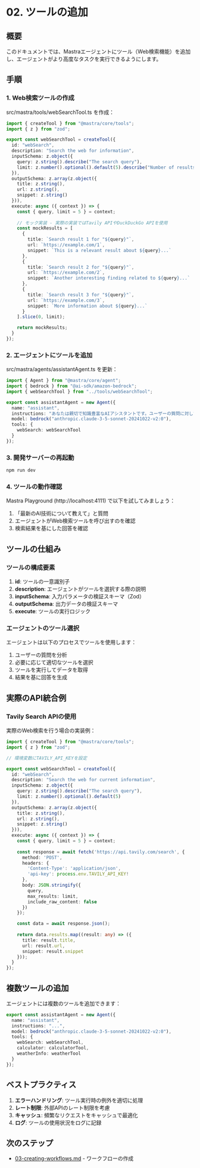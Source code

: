 # 02. ツールの追加

## 概要
このドキュメントでは、Mastraエージェントにツール（Web検索機能）を追加し、エージェントがより高度なタスクを実行できるようにします。

## 手順

### 1. Web検索ツールの作成

src/mastra/tools/webSearchTool.ts を作成：

```typescript
import { createTool } from "@mastra/core/tools";
import { z } from "zod";

export const webSearchTool = createTool({
  id: "webSearch",
  description: "Search the web for information",
  inputSchema: z.object({
    query: z.string().describe("The search query"),
    limit: z.number().optional().default(5).describe("Number of results to return")
  }),
  outputSchema: z.array(z.object({
    title: z.string(),
    url: z.string(),
    snippet: z.string()
  })),
  execute: async ({ context }) => {
    const { query, limit = 5 } = context;
    
    // モック実装 - 実際の実装ではTavily APIやDuckDuckGo APIを使用
    const mockResults = [
      {
        title: `Search result 1 for "${query}"`,
        url: `https://example.com/1`,
        snippet: `This is a relevant result about ${query}...`
      },
      {
        title: `Search result 2 for "${query}"`,
        url: `https://example.com/2`,
        snippet: `Another interesting finding related to ${query}...`
      },
      {
        title: `Search result 3 for "${query}"`,
        url: `https://example.com/3`,
        snippet: `More information about ${query}...`
      }
    ].slice(0, limit);

    return mockResults;
  }
});
```

### 2. エージェントにツールを追加

src/mastra/agents/assistantAgent.ts を更新：

```typescript
import { Agent } from "@mastra/core/agent";
import { bedrock } from "@ai-sdk/amazon-bedrock";
import { webSearchTool } from "../tools/webSearchTool";

export const assistantAgent = new Agent({
  name: "assistant",
  instructions: "あなたは親切で知識豊富なAIアシスタントです。ユーザーの質問に対して、わかりやすく丁寧に回答してください。必要に応じてWeb検索ツールを使って最新情報を提供してください。",
  model: bedrock("anthropic.claude-3-5-sonnet-20241022-v2:0"),
  tools: {
    webSearch: webSearchTool
  }
});
```

### 3. 開発サーバーの再起動

```bash
npm run dev
```

### 4. ツールの動作確認

Mastra Playground (http://localhost:4111) で以下を試してみましょう：

1. 「最新のAI技術について教えて」と質問
2. エージェントがWeb検索ツールを呼び出すのを確認
3. 検索結果を基にした回答を確認

## ツールの仕組み

### ツールの構成要素

1. **id**: ツールの一意識別子
2. **description**: エージェントがツールを選択する際の説明
3. **inputSchema**: 入力パラメータの検証スキーマ（Zod）
4. **outputSchema**: 出力データの検証スキーマ
5. **execute**: ツールの実行ロジック

### エージェントのツール選択

エージェントは以下のプロセスでツールを使用します：

1. ユーザーの質問を分析
2. 必要に応じて適切なツールを選択
3. ツールを実行してデータを取得
4. 結果を基に回答を生成

## 実際のAPI統合例

### Tavily Search APIの使用

実際のWeb検索を行う場合の実装例：

```typescript
import { createTool } from "@mastra/core/tools";
import { z } from "zod";

// 環境変数にTAVILY_API_KEYを設定

export const webSearchTool = createTool({
  id: "webSearch",
  description: "Search the web for current information",
  inputSchema: z.object({
    query: z.string().describe("The search query"),
    limit: z.number().optional().default(5)
  }),
  outputSchema: z.array(z.object({
    title: z.string(),
    url: z.string(),
    snippet: z.string()
  })),
  execute: async ({ context }) => {
    const { query, limit = 5 } = context;
    
    const response = await fetch('https://api.tavily.com/search', {
      method: 'POST',
      headers: {
        'Content-Type': 'application/json',
        'api-key': process.env.TAVILY_API_KEY!
      },
      body: JSON.stringify({
        query,
        max_results: limit,
        include_raw_content: false
      })
    });

    const data = await response.json();
    
    return data.results.map((result: any) => ({
      title: result.title,
      url: result.url,
      snippet: result.snippet
    }));
  }
});
```

## 複数ツールの追加

エージェントには複数のツールを追加できます：

```typescript
export const assistantAgent = new Agent({
  name: "assistant",
  instructions: "...",
  model: bedrock("anthropic.claude-3-5-sonnet-20241022-v2:0"),
  tools: {
    webSearch: webSearchTool,
    calculator: calculatorTool,
    weatherInfo: weatherTool
  }
});
```

## ベストプラクティス

1. **エラーハンドリング**: ツール実行時の例外を適切に処理
2. **レート制限**: 外部APIのレート制限を考慮
3. **キャッシュ**: 頻繁なリクエストをキャッシュで最適化
4. **ログ**: ツールの使用状況をログに記録

## 次のステップ
- [03-creating-workflows.md](./03-creating-workflows.md) - ワークフローの作成